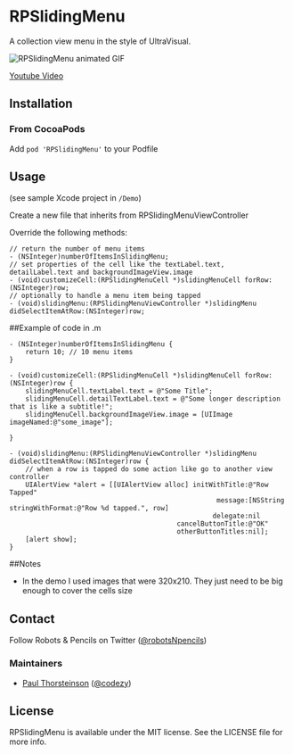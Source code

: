 RPSlidingMenu
=============

A collection view menu in the style of UltraVisual.


![RPSlidingMenu animated GIF](http://f.cl.ly/items/1P0l1X0D0b2k1C3T2C2o/2014-03-14%2011_39_36.gif)

[Youtube Video](http://www.youtube.com/watch?v=jUsxavJp4l8)

## Installation

### From CocoaPods

Add `pod 'RPSlidingMenu'` to your Podfile

## Usage

(see sample Xcode project in `/Demo`)

Create a new file that inherits from RPSlidingMenuViewController

Override the following methods:
```objc
// return the number of menu items
- (NSInteger)numberOfItemsInSlidingMenu;
// set properties of the cell like the textLabel.text, detailLabel.text and backgroundImageView.image
- (void)customizeCell:(RPSlidingMenuCell *)slidingMenuCell forRow:(NSInteger)row;
// optionally to handle a menu item being tapped
- (void)slidingMenu:(RPSlidingMenuViewController *)slidingMenu didSelectItemAtRow:(NSInteger)row;
```

##Example of code in .m
```objc
- (NSInteger)numberOfItemsInSlidingMenu {
    return 10; // 10 menu items
}

- (void)customizeCell:(RPSlidingMenuCell *)slidingMenuCell forRow:(NSInteger)row {
    slidingMenuCell.textLabel.text = @"Some Title";
    slidingMenuCell.detailTextLabel.text = @"Some longer description that is like a subtitle!";
    slidingMenuCell.backgroundImageView.image = [UIImage imageNamed:@"some_image"];

}

- (void)slidingMenu:(RPSlidingMenuViewController *)slidingMenu didSelectItemAtRow:(NSInteger)row {
    // when a row is tapped do some action like go to another view controller
    UIAlertView *alert = [[UIAlertView alloc] initWithTitle:@"Row Tapped"
                                                    message:[NSString stringWithFormat:@"Row %d tapped.", row]
                                                   delegate:nil
                                          cancelButtonTitle:@"OK"
                                          otherButtonTitles:nil];
    [alert show];
}
```

##Notes

- In the demo I used images that were 320x210.  They just need to be big enough to cover the cells size

## Contact

Follow Robots & Pencils on Twitter ([@robotsNpencils](https://twitter.com/robotsNpencils))

### Maintainers

- [Paul Thorsteinson](http://github.com/paulthorsteinson) ([@codezy](https://twitter.com/codezy))


## License

RPSlidingMenu is available under the MIT license. See the LICENSE file for more info.

